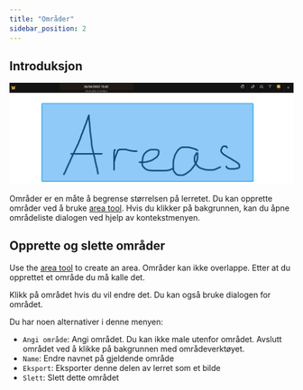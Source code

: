 ```yaml
---
title: "Områder"
sidebar_position: 2
---
```


## Introduksjon

![Område](area.png)

Områder er en måte å begrense størrelsen på lerretet. Du kan opprette områder ved å bruke [area tool](tools/area.md). Hvis du klikker på bakgrunnen, kan du åpne områdeliste dialogen ved hjelp av kontekstmenyen.

## Opprette og slette områder

Use the [area tool](tools/area.md) to create an area. Områder kan ikke overlappe. Etter at du opprettet et område du må kalle det.

Klikk på området hvis du vil endre det. Du kan også bruke dialogen for området.

Du har noen alternativer i denne menyen:

* `Angi område`: Angi området. Du kan ikke male utenfor området. Avslutt området ved å klikke på bakgrunnen med områdeverktøyet.
* `Name`: Endre navnet på gjeldende område
* `Eksport`: Eksporter denne delen av lerret som et bilde
* `Slett`: Slett dette området
